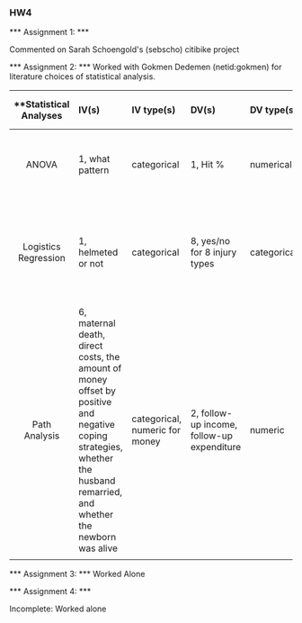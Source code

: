 ### HW4

*** Assignment 1: ***

Commented on Sarah Schoengold's (sebscho) citibike project

*** Assignment 2: ***
Worked with Gokmen Dedemen (netid:gokmen) for literature choices of statistical analysis.

| **Statistical Analyses	|  IV(s)  |  IV type(s) |  DV(s)  |  DV type(s)  |  Control Var | Control Var type  | Question to be answered | _H0_ | alpha | link to paper **| 
|:----------:|:----------|:------------|:-------------|:-------------|:------------|:------------- |:------------------|:----:|:-------:|:-------|
ANOVA | 1, what pattern | categorical | 1, Hit % | numerical | 2 ( Speed, disappearance duration) |categorical(they had only a few different speeds)| Does pattern affect how often the target will be hit. | GroupA = GroupB for all pairwise comparisons of patterns. | p < 0.05 | http://journals.plos.org/plosone/article?id=10.1371/journal.pone.0061173|
 Logistics Regression |1, helmeted or not | categorical | 8, yes/no for 8 injury types |  categorical | 3 ( Age, Sex, Mechanism of Injury) | categorical |Does wearing a helmet afford protection against certain injury types? | Helmet = NoHelmet for all injury types | p < 0.05 | http://journals.plos.org/plosone/article?id=10.1371/journal.pone.0185367 |
Path Analysis |6, maternal death, direct costs, the amount of money offset by positive and negative coping strategies, whether the husband remarried, and whether the newborn was alive  | categorical, numeric for money | 2, follow-up income, follow-up expenditure |  numeric | 1, maternal age | numeric | What factors influence costs and income after maternal deaths | ∆ of an exogenous variable does not affect ∆ of endogenous variables | p < 0.05 | http://journals.plos.org/plosone/article?id=10.1371/journal.pone.0134756|
  |||||||||


*** Assignment 3: ***
Worked Alone

*** Assignment 4: ***

Incomplete: Worked alone

